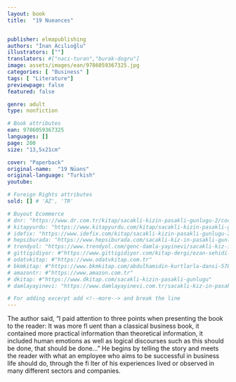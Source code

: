 ```yaml
---
layout: book
title:  "19 Nueances"


publisher: elmapublishing
authors: "İnan Acılıoğlu"
illustrators: [""]
translators: #["naci-turan","burak-dogru"]
image: assets/images/ean/9786059367325.jpg
categories: [ "Business" ]
tags: [ "Literature"]
previewpage: false
featured: false

genre: adult
type: nonfiction

# Book attributes
ean: 9786059367325
languages: []
page: 200
size: "13,5x21cm"

cover: "Paperback"
original-name:  "19 Nüans"
original-language: "Turkish"
youtube:

# Foreign Rights attributes
sold: [] # 'AZ', 'TR'

# Buyout Ecommerce
# dnr: "https://www.dr.com.tr/kitap/sacakli-kizin-pasakli-gunlugu-2/cocuk-ve-genclik/genclik-10-yas/roman-oyku/urunno=0001893059001"
# kitapyurdu: "https://www.kitapyurdu.com/kitap/sacakli-kizin-pasakli-gunlugu-2-/560122.html&filter_name=Sa%C3%A7akl%C4%B1+K%C4%B1z%27%C4%B1n+Pasakl%C4%B1+G%C3%BCnl%C3%BC%C4%9F%C3%BC+2"
# idefix: "https://www.idefix.com/kitap/sacakli-kizin-pasakli-gunlugu-2/cocuk-ve-genclik/genclik-10-yas/roman-oyku/urunno=0001893059001"
# hepsiburada: "https://www.hepsiburada.com/sacakli-kiz-in-pasakli-gunlugu-2-damla-yayinevi-p-HBV000012ER86"
# trendyol: "https://www.trendyol.com/genc-damla-yayinevi/sacakli-kiz-in-pasakli-gunlugu-2-p-54825777"
# gittigidiyor: #"https://www.gittigidiyor.com/kitap-dergi/ezan-sehidi-adnan-menderes_pdp_732728793"
# odatvkitap: #"https://www.odatvkitap.com.tr"
# bkmkitap: #"https://www.bkmkitap.com/abdulhamidin-kurtlarla-dansi-578226"
# amazontr: #"https://www.amazon.com.tr"
# dkitap: #"https://www.dkitap.com/sacakli-kizin-pasakli-gunlugu"
# damlayayinevi: "https://www.damlayayinevi.com.tr/sacakli-kiz-in-pasakli-gunlugu-2-bu-iste-bi-terslik-var"

# For adding excerpt add <!--more--> and break the line
---
```

The author said, “I paid attention to three points
when presenting the book to the reader: It was
more fl uent than a classical business book, it contained more practical information than theoretical
information, it included human emotions as well
as logical discourses such as this should be done,
that should be done...” He begins by telling the
story and meets the reader with what an employee
who aims to be successful in business life should
do, through the fi lter of his experiences lived or
observed in many different sectors and companies.
<!--more--> 

